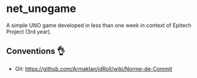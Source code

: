 # net_unogame

A simple UNO game developed in less than one week in context of Epitech Project (3rd year).

## Conventions 👌

- Git: https://github.com/Armaklan/jdRoll/wiki/Norme-de-Commit
